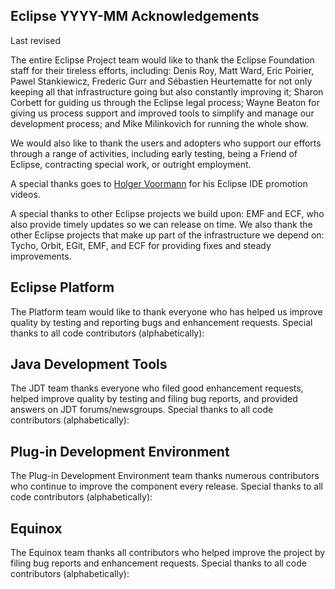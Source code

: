 ## Eclipse YYYY-MM Acknowledgements

Last revised <!-- Insert date: February 25, 2025-->

The entire Eclipse Project team would like to thank the Eclipse Foundation staff for their tireless efforts, including:
Denis Roy,
Matt Ward,
Eric Poirier,
Pawel Stankiewicz,
Frederic Gurr
and Sébastien Heurtematte
for not only keeping all that infrastructure going but also constantly improving it;
Sharon Corbett for guiding us through the Eclipse legal process;
Wayne Beaton for giving us process support and improved tools to simplify and manage our development process;
and Mike Milinkovich for running the whole show.

We would also like to thank the users and adopters who support our efforts through a range of activities, including early testing, being a Friend of Eclipse, contracting special work, or outright employment.

A special thanks goes to [Holger Voormann](https://github.com/howlger/) for his Eclipse IDE promotion videos.

A special thanks to other Eclipse projects we build upon: EMF and ECF, who also provide timely updates so we can release on time.
We also thank the other Eclipse projects that make up part of the infrastructure we depend on: Tycho, Orbit, EGit, EMF, and ECF for providing fixes and steady improvements.

## Eclipse Platform

The Platform team would like to thank everyone who has helped us improve quality by testing and reporting bugs and enhancement requests.
Special thanks to all code contributors (alphabetically):
<!-- START: eclipse-platform contributors -->
<!-- END:   eclipse-platform contributors -->

## Java Development Tools

The JDT team thanks everyone who filed good enhancement requests, helped improve quality by testing and filing bug reports, and provided answers on JDT forums/newsgroups.
Special thanks to all code contributors (alphabetically):
<!-- START: eclipse-jdt contributors -->
<!-- END:   eclipse-jdt contributors -->

## Plug-in Development Environment

The Plug-in Development Environment team thanks numerous contributors who continue to improve the component every release.
Special thanks to all code contributors (alphabetically):
<!-- START: eclipse-pde contributors -->
<!-- END:   eclipse-pde contributors -->

## Equinox

The Equinox team thanks all contributors who helped improve the project by filing bug reports and enhancement requests.
Special thanks to all code contributors (alphabetically): 
<!-- START: eclipse-equinox contributors -->
<!-- END:   eclipse-equinox contributors -->

